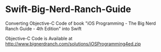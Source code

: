 Swift-Big-Nerd-Ranch-Guide
=====

Converting Objective-C Code of book "iOS Programming - The Big Nerd Ranch Guide - 4th Edition" into Swift

Objective-C Code is Available at http://www.bignerdranch.com/solutions/iOSProgramming4ed.zip
